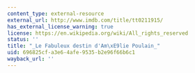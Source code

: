 ```yaml
---
content_type: external-resource
external_url: http://www.imdb.com/title/tt0211915/
has_external_license_warning: true
license: https://en.wikipedia.org/wiki/All_rights_reserved
status: ''
title: "_Le Fabuleux destin d'Am\xE9lie Poulain_"
uid: 696825cf-a3e6-4afe-9535-b2e96f66b6c1
wayback_url: ''
---
```

